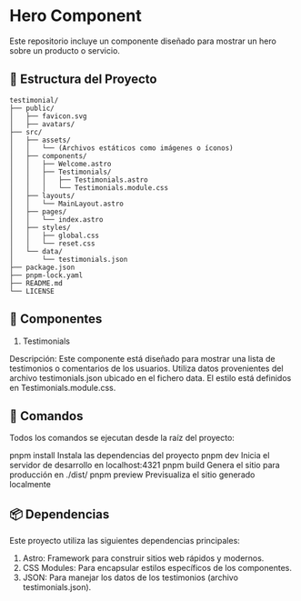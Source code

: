 # Hero Component

Este repositorio incluye un componente diseñado para mostrar un hero sobre un producto o servicio.

## 🚀 Estructura del Proyecto

```plaintext
testimonial/
├── public/
│   ├── favicon.svg
│   ├── avatars/
├── src/
│   ├── assets/
│   │   └── (Archivos estáticos como imágenes o íconos)
│   ├── components/
│   │   ├── Welcome.astro
│   │   ├── Testimonials/
│   │   │   ├── Testimonials.astro
│   │   │   └── Testimonials.module.css
│   ├── layouts/
│   │   └── MainLayout.astro
│   ├── pages/
│   │   └── index.astro
│   ├── styles/
│   │   ├── global.css
│   │   └── reset.css
│   └── data/
│       └── testimonials.json
├── package.json
├── pnpm-lock.yaml
├── README.md
└── LICENSE
```

## 🌟 Componentes
1. Testimonials

Descripción: Este componente está diseñado para mostrar una lista de testimonios o comentarios de los usuarios. Utiliza datos provenientes del archivo testimonials.json ubicado en el fichero data. 
El estilo está definidos en Testimonials.module.css.


## 🧞 Comandos
Todos los comandos se ejecutan desde la raíz del proyecto:

pnpm install	Instala las dependencias del proyecto
pnpm dev	Inicia el servidor de desarrollo en localhost:4321
pnpm build	Genera el sitio para producción en ./dist/
pnpm preview	Previsualiza el sitio generado localmente

## 📦 Dependencias
Este proyecto utiliza las siguientes dependencias principales:

1. Astro: Framework para construir sitios web rápidos y modernos.
2. CSS Modules: Para encapsular estilos específicos de los componentes.
3. JSON: Para manejar los datos de los testimonios (archivo testimonials.json).
